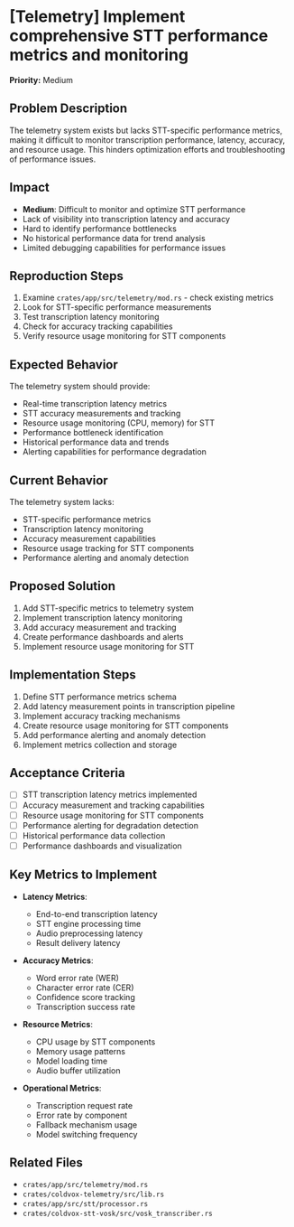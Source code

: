 # [Telemetry] Implement comprehensive STT performance metrics and monitoring

**Priority:** Medium

## Problem Description
The telemetry system exists but lacks STT-specific performance metrics, making it difficult to monitor transcription performance, latency, accuracy, and resource usage. This hinders optimization efforts and troubleshooting of performance issues.

## Impact
- **Medium**: Difficult to monitor and optimize STT performance
- Lack of visibility into transcription latency and accuracy
- Hard to identify performance bottlenecks
- No historical performance data for trend analysis
- Limited debugging capabilities for performance issues

## Reproduction Steps
1. Examine `crates/app/src/telemetry/mod.rs` - check existing metrics
2. Look for STT-specific performance measurements
3. Test transcription latency monitoring
4. Check for accuracy tracking capabilities
5. Verify resource usage monitoring for STT components

## Expected Behavior
The telemetry system should provide:
- Real-time transcription latency metrics
- STT accuracy measurements and tracking
- Resource usage monitoring (CPU, memory) for STT
- Performance bottleneck identification
- Historical performance data and trends
- Alerting capabilities for performance degradation

## Current Behavior
The telemetry system lacks:
- STT-specific performance metrics
- Transcription latency monitoring
- Accuracy measurement capabilities
- Resource usage tracking for STT components
- Performance alerting and anomaly detection

## Proposed Solution
1. Add STT-specific metrics to telemetry system
2. Implement transcription latency monitoring
3. Add accuracy measurement and tracking
4. Create performance dashboards and alerts
5. Implement resource usage monitoring for STT

## Implementation Steps
1. Define STT performance metrics schema
2. Add latency measurement points in transcription pipeline
3. Implement accuracy tracking mechanisms
4. Create resource usage monitoring for STT components
5. Add performance alerting and anomaly detection
6. Implement metrics collection and storage

## Acceptance Criteria
- [ ] STT transcription latency metrics implemented
- [ ] Accuracy measurement and tracking capabilities
- [ ] Resource usage monitoring for STT components
- [ ] Performance alerting for degradation detection
- [ ] Historical performance data collection
- [ ] Performance dashboards and visualization

## Key Metrics to Implement
- **Latency Metrics**:
  - End-to-end transcription latency
  - STT engine processing time
  - Audio preprocessing latency
  - Result delivery latency

- **Accuracy Metrics**:
  - Word error rate (WER)
  - Character error rate (CER)
  - Confidence score tracking
  - Transcription success rate

- **Resource Metrics**:
  - CPU usage by STT components
  - Memory usage patterns
  - Model loading time
  - Audio buffer utilization

- **Operational Metrics**:
  - Transcription request rate
  - Error rate by component
  - Fallback mechanism usage
  - Model switching frequency

## Related Files
- `crates/app/src/telemetry/mod.rs`
- `crates/coldvox-telemetry/src/lib.rs`
- `crates/app/src/stt/processor.rs`
- `crates/coldvox-stt-vosk/src/vosk_transcriber.rs`
